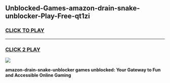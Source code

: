 
## Unblocked-Games-amazon-drain-snake-unblocker-Play-Free-qt1zi
<h3>
<a href="https://premium76.site?title=amazon-drain-snake-unblocker&ref=10A">CLICK TO PLAY</a></h3>
<hr>

<h3>
<a href="https://premium76.site?title=amazon-drain-snake-unblocker&ref=10A">CLICK 2 PLAY</a>
  
</h3>

<a href="https://premium76.site?title=amazon-drain-snake-unblocker&ref=10A"><img src="https://clearcache.store/games.png"></a>


**amazon-drain-snake-unblocker games unblocked: Your Gateway to Fun and Accessible Online Gaming**
